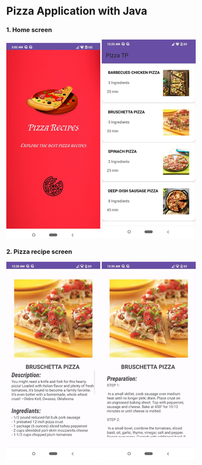# Pizza Application with Java

### 1. Home screen
   <img src="images/StartScreen.jpg" alt="Screenshot of the home page" width="250"/>       <img src="images/HomeScreen.jpg" alt="Screenshot of the home page" width="250"/>

### 2. Pizza recipe screen 
   <img src="images/PizzaRecipe1.jpg" alt="Screenshot of the recipe page 1" width="250"/>       <img src="images/PizzaRecipe2.jpg" alt="Screenshot of the recipe page 2" width="250"/>
